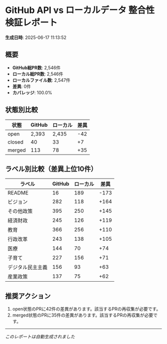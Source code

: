 # GitHub API vs ローカルデータ 整合性検証レポート

**生成日時**: 2025-06-17 11:13:52

## 概要

- **GitHub総PR数**: 2,546件
- **ローカル総PR数**: 2,546件
- **ローカルファイル数**: 2,547件
- **差異**: 0件
- **カバレッジ**: 100.0%

## 状態別比較

| 状態 | GitHub | ローカル | 差異 |
|------|--------|----------|------|
| open | 2,393 | 2,435 | -42 |
| closed | 40 | 33 | +7 |
| merged | 113 | 78 | +35 |

## ラベル別比較（差異上位10件）

| ラベル | GitHub | ローカル | 差異 |
|--------|--------|----------|------|
| README | 16 | 189 | -173 |
| ビジョン | 282 | 118 | +164 |
| その他政策 | 395 | 250 | +145 |
| 経済財政 | 245 | 126 | +119 |
| 教育 | 366 | 256 | +110 |
| 行政改革 | 243 | 138 | +105 |
| 医療 | 144 | 70 | +74 |
| 子育て | 227 | 156 | +71 |
| デジタル民主主義 | 156 | 93 | +63 |
| 産業政策 | 137 | 75 | +62 |

## 推奨アクション

1. open状態のPRに42件の差異があります。該当するPRの再収集が必要です。
2. merged状態のPRに35件の差異があります。該当するPRの再収集が必要です。

---
*このレポートは自動生成されました*